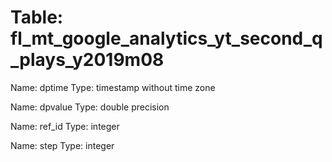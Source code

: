 Table: fl_mt_google_analytics_yt_second_q_plays_y2019m08
========================================================

Name: dptime
Type: timestamp without time zone

Name: dpvalue
Type: double precision

Name: ref_id
Type: integer

Name: step
Type: integer

